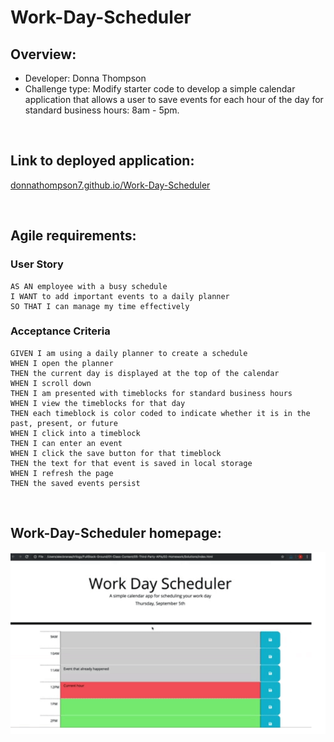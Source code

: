 # Work-Day-Scheduler

## Overview:
* Developer: Donna Thompson
* Challenge type: Modify starter code to develop a simple calendar application that allows a user to save events for each hour of the day for standard business hours: 8am - 5pm.

<br/>

## Link to deployed application:
[donnathompson7.github.io/Work-Day-Scheduler](https://donnathompson7.github.io/Work-Day-Scheduler)

<br/>
 
## Agile requirements:
### User Story

```
AS AN employee with a busy schedule
I WANT to add important events to a daily planner
SO THAT I can manage my time effectively
```

### Acceptance Criteria

```
GIVEN I am using a daily planner to create a schedule
WHEN I open the planner
THEN the current day is displayed at the top of the calendar
WHEN I scroll down
THEN I am presented with timeblocks for standard business hours
WHEN I view the timeblocks for that day
THEN each timeblock is color coded to indicate whether it is in the past, present, or future
WHEN I click into a timeblock
THEN I can enter an event
WHEN I click the save button for that timeblock
THEN the text for that event is saved in local storage
WHEN I refresh the page
THEN the saved events persist
```

<br/>

## Work-Day-Scheduler homepage:
![Code Quiz](./assets/images/work_day_scheduler_placeholder.png)
